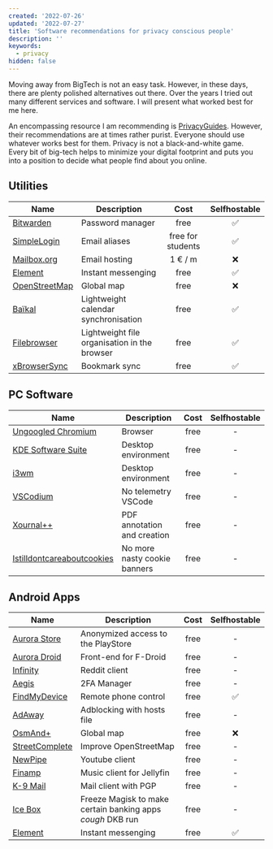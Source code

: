 ```yaml
---
created: '2022-07-26'
updated: '2022-07-27'
title: 'Software recommendations for privacy conscious people'
description: ''
keywords:
  - privacy
hidden: false
---
```


Moving away from BigTech is not an easy task. However, in these days, there are plenty polished
alternatives out there. Over the years I tried out many different services and software. I will
present what worked best for me here.

An encompassing resource I am recommending is
[PrivacyGuides](https://www.privacyguides.org/). However, their recommendations are at
times rather purist. Everyone should use whatever works best for them. Privacy is not a
black-and-white game. Every bit of big-tech helps to minimize your digital footprint and
puts you into a position to decide what people find about you online.

## Utilities

| Name                                                      | Description                                  |       Cost        |    Selfhostable    |
| --------------------------------------------------------- | -------------------------------------------- | :---------------: | :----------------: |
| [Bitwarden](https://bitwarden.com/)                       | Password manager                             |       free        | :white_check_mark: |
| [SimpleLogin](https://simplelogin.io/)                    | Email aliases                                | free for students | :white_check_mark: |
| [Mailbox.org](https://mailbox.org/en/)                    | Email hosting                                |      1 € / m      |        :x:         |
| [Element](https://element.io/)                            | Instant messenging                           |       free        | :white_check_mark: |
| [OpenStreetMap](https://www.openstreetmap.org/)           | Global map                                   |       free        |        :x:         |
| [Baïkal](https://sabre.io/baikal/)                        | Lightweight calendar synchronisation         |       free        | :white_check_mark: |
| [Filebrowser](https://github.com/filebrowser/filebrowser) | Lightweight file organisation in the browser |       free        | :white_check_mark: |
| [xBrowserSync](https://www.xbrowsersync.org/)             | Bookmark sync                                |       free        | :white_check_mark: |

## PC Software

| Name                                                                           | Description                  | Cost | Selfhostable |
| ------------------------------------------------------------------------------ | ---------------------------- | :--: | :----------: |
| [Ungoogled Chromium](https://github.com/ungoogled-software/ungoogled-chromium) | Browser                      | free |      -       |
| [KDE Software Suite](https://kde.org/)                                         | Desktop environment          | free |      -       |
| [i3wm](https://i3wm.org/)                                                      | Desktop environment          | free |      -       |
| [VSCodium](https://vscodium.com/)                                              | No telemetry VSCode          | free |      -       |
| [Xournal++](https://xournalpp.github.io/)                                      | PDF annotation and creation  | free |      -       |
| [Istilldontcareaboutcookies](https://www.stilldontcareaboutcookies.com/)       | No more nasty cookie banners | free |      -       |

## Android Apps

| Name                                                                                  | Description                                                | Cost |    Selfhostable    |
| ------------------------------------------------------------------------------------- | ---------------------------------------------------------- | :--: | :----------------: |
| [Aurora Store](https://auroraoss.com/)                                                | Anonymized access to the PlayStore                         | free |         -          |
| [Aurora Droid](https://auroraoss.com/)                                                | Front-end for F-Droid                                      | free |         -          |
| [Infinity](https://f-droid.org/packages/ml.docilealligator.infinityforreddit/)        | Reddit client                                              | free |         -          |
| [Aegis](https://f-droid.org/en/packages/com.beemdevelopment.aegis)                    | 2FA Manager                                                | free |         -          |
| [FindMyDevice](https://f-droid.org/en/packages/de.nulide.findmydevice/)               | Remote phone control                                       | free | :white_check_mark: |
| [AdAway](https://f-droid.org/en/packages/org.adaway/)                                 | Adblocking with hosts file                                 | free |         -          |
| [OsmAnd+](https://f-droid.org/en/packages/net.osmand.plus/)                           | Global map                                                 | free |        :x:         |
| [StreetComplete](https://f-droid.org/en/packages/de.westnordost.streetcomplete/)      | Improve OpenStreetMap                                      | free |         -          |
| [NewPipe](https://newpipe.net/)                                                       | Youtube client                                             | free |         -          |
| [Finamp](https://github.com/jmshrv/finamp)                                            | Music client for Jellyfin                                  | free |         -          |
| [K-9 Mail](https://k9mail.app/)                                                       | Mail client with PGP                                       | free |         -          |
| [Ice Box](https://play.google.com/store/apps/details?id=com.catchingnow.icebox&gl=US) | Freeze Magisk to make certain banking apps _cough_ DKB run | free |         -          |
| [Element](https://element.io/)                                                        | Instant messenging                                         | free | :white_check_mark: |
